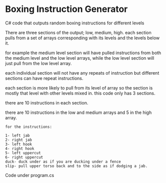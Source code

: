 # Boxing Instruction Generator
C# code that outputs random boxing instructions for different levels

There are three sections of the output; low, medium, high. each section pulls from a set of arrays corresponding with its levels and the levels below it.

for example the medium level section will have pulled instructions from both the medium level and the low level arrays, while the low level section will just pull from the low level array.

each individual section will not have any repeats of instruction but different sections can have repeat instructions.

each section is more likely to pull from its level of array so the section is mostly that level with other levels mixed in.
this code only has 3 sections.

there are 10 instructions in each section.

there are 10 instructions in the low and medium arrays and 5 in the high array.

```
for the instructions:

1- left jab
2- right jab
3- left hook
4- right hook
5- left uppercut
6- right uppercut
duck- duck under as if you are ducking under a fence
slip- pull upper torso back and to the side as if dodging a jab.
```

Code under program.cs
